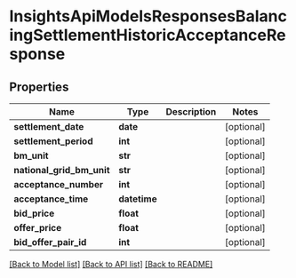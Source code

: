 # InsightsApiModelsResponsesBalancingSettlementHistoricAcceptanceResponse

## Properties
Name | Type | Description | Notes
------------ | ------------- | ------------- | -------------
**settlement_date** | **date** |  | [optional] 
**settlement_period** | **int** |  | [optional] 
**bm_unit** | **str** |  | [optional] 
**national_grid_bm_unit** | **str** |  | [optional] 
**acceptance_number** | **int** |  | [optional] 
**acceptance_time** | **datetime** |  | [optional] 
**bid_price** | **float** |  | [optional] 
**offer_price** | **float** |  | [optional] 
**bid_offer_pair_id** | **int** |  | [optional] 

[[Back to Model list]](../README.md#documentation-for-models) [[Back to API list]](../README.md#documentation-for-api-endpoints) [[Back to README]](../README.md)

